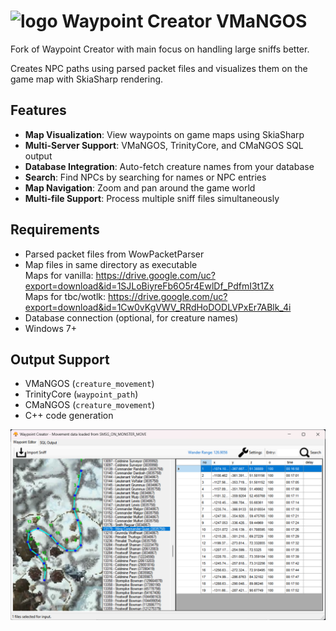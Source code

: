 # ![logo](images/Fire%20Elemental.png) Waypoint Creator VMaNGOS

Fork of Waypoint Creator with main focus on handling large sniffs better.

Creates NPC paths using parsed packet files and visualizes them on the game map with SkiaSharp rendering.

## Features

- **Map Visualization**: View waypoints on game maps using SkiaSharp
- **Multi-Server Support**: VMaNGOS, TrinityCore, and CMaNGOS SQL output
- **Database Integration**: Auto-fetch creature names from your database
- **Search**: Find NPCs by searching for names or NPC entries
- **Map Navigation**: Zoom and pan around the game world
- **Multi-file Support**: Process multiple sniff files simultaneously

## Requirements

- Parsed packet files from WowPacketParser
- Map files in same directory as executable  
Maps for vanilla:
https://drive.google.com/uc?export=download&id=1SJLoBiyreFb6O5r4EwlDf_PdfmI3t1Zx   
Maps for tbc/wotlk:
https://drive.google.com/uc?export=download&id=1Cw0vKgVWV_RRdHoDODLVPxEr7ABlk_4i
- Database connection (optional, for creature names)
- Windows 7+

## Output Support

- VMaNGOS (`creature_movement`)
- TrinityCore (`waypoint_path`)
- CMaNGOS (`creature_movement`)
- C++ code generation

![main_window](images/main_window.png)
